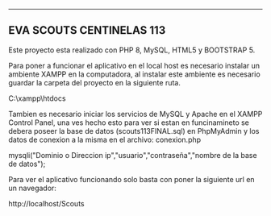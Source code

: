 --------------------------------------------------------------------------------------------------------------------------------
EVA SCOUTS CENTINELAS 113
--------------------------------------------------------------------------------------------------------------------------------
Este proyecto esta realizado con PHP 8, MySQL, HTML5 y BOOTSTRAP 5. 

Para poner a funcionar el aplicativo en el local host es necesario instalar un ambiente XAMPP en la computadora, al instalar este ambiente es necesario guardar la carpeta del proyecto en la siguiente ruta.

C:\xampp\htdocs

Tambien es necesario iniciar los servicios de MySQL y Apache en el XAMPP Control Panel, una ves hecho esto para ver si estan en funcinamineto se debera poseer la base de datos (scouts113FINAL.sql) en PhpMyAdmin y los datos de conexion a la misma en el archivo: conexion.php

mysqli("Dominio o Direccion ip","usuario","contraseña","nombre de la base de datos");

Para ver el aplicativo funcionando solo basta con poner la siguiente url en un navegador:

http://localhost/Scouts



